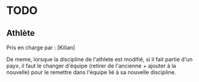 # TODO

## Athlète

Pris en charge par : [Kilian]

De meme, lorsque la discipline de l'athlete est modifié, si il fait partie d'un payx, il faut le changer d'équipe (retirer de l'ancienne + ajouter à la nouvelle) pour 
le remettre dans l'équipe lié à sa nouvelle discipline.

